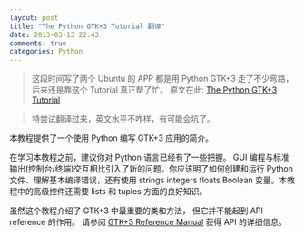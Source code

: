 ```yaml
---
layout: post
title: "The Python GTK+3 Tutorial 翻译"
date: 2013-03-13 22:43
comments: true
categories: Python 
---
```

> 这段时间写了两个 Ubuntu 的 APP 都是用 Python GTK+3 走了不少弯路，后来还是靠这个 Tutorial 真正帮了忙。 原文在此: [The Python GTK+3 Tutorial](http://python-gtk-3-tutorial.readthedocs.org/cn/latest/index.html)

> 特尝试翻译过来，英文水平不咋样，有可能会坑了。

本教程提供了一个使用 Python 编写 GTK+3 应用的简介。

在学习本教程之前，建议你对 Python 语言已经有了一些把握。 GUI 编程与标准输出(控制台/终端)交互相比引入了新的问题。你应该明了如何创建和运行 Python 文件、理解基本编译错误，还有使用 strings integers floats Boolean 变量。本教程中的高级控件还需要 lists 和 tuples 方面的良好知识。

虽然这个教程介绍了 GTK+3 中最重要的类和方法， 但它并不能起到 API reference 的作用。 请参阅 [GTK+3 Reference Manual](http://developer.gnome.org/gtk3/stable/) 获得 API 的详细信息。
